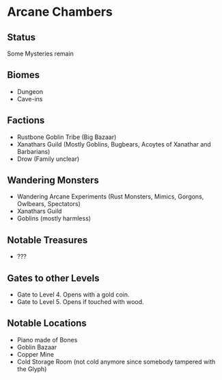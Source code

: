# Arcane Chambers
## Status
Some Mysteries remain
## Biomes
- Dungeon
- Cave-ins
  
## Factions
- Rustbone Goblin Tribe (Big Bazaar)
- Xanathars Guild (Mostly Goblins, Bugbears, Acoytes of Xanathar and Barbarians)
- Drow (Family unclear)

## Wandering Monsters
- Wandering Arcane Experiments (Rust Monsters, Mimics, Gorgons, Owlbears, Spectators)
- Xanathars Guild
- Goblins (mostly harmless)

## Notable Treasures
- ???

## Gates to other Levels
- Gate to Level 4. Opens with a gold coin.
- Gate to Level 5. Opens if touched with wood.

## Notable Locations
- Piano made of Bones
- Goblin Bazaar
- Copper Mine
- Cold Storage Room (not cold anymore since somebody tampered with the Glyph)
